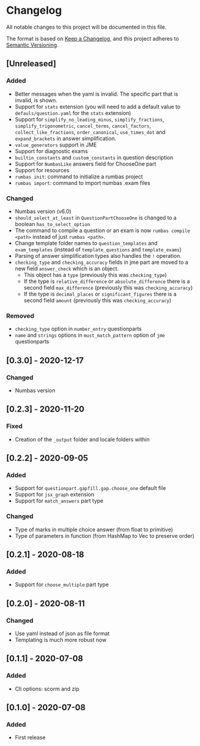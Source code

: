 # Changelog

All notable changes to this project will be documented in this file.

The format is based on [Keep a Changelog](https://keepachangelog.com/en/1.0.0/),
and this project adheres to [Semantic Versioning](https://semver.org/spec/v2.0.0.html).

## [Unreleased]

### Added

- Better messages when the yaml is invalid. The specific part that is invalid, is shown.
- Support for `stats` extension (you will need to add a default value to `defauls/question.yaml` for the `stats` extension)
- Support for `simplify_no_leading_minus`, `simplify_fractions`, `simplify_trigonometric`, `cancel_terms`, `cancel_factors`, `collect_like_fractions`, `order_canonical`, `use_times_dot` and `expand_brackets` in answer simplification.
- `value_generators` support in JME
- Support for diagnostic exams
- `builtin_constants` and `custom_constants` in question description
- Support for `NumbasLike` answers field for ChooseOne part
- Support for resources
- `rumbas init`: command to initialize a rumbas project
- `rumbas import`: command to import numbas .exam files

### Changed

- Numbas version (v6.0)
- `should_select_at_least` in `QuestionPartChooseOne` is changed to a boolean `has_to_select_option`
- The command to compile a question or an exam is now `rumbas compile <path>` instead of just `rumbas <path>`.
- Change template folder names to `question_templates` and `exam_templates` (instead of `template_questions` and `template_exams`)
- Parsing of answer simplification types also handles the `!` operation.
- `checking_type` and `checking_accuracy` fields in jme part are moved to a new field `answer_check` which is an object.
  - This object has a `type` (previously this was `checking_type`)
  - If the type is `relative_difference` or `absolute_difference` there is a second field `max_difference` (previously this was `checking_accuracy`)
  - If the type is `decimal_places` or `significant_figures` there is a second field `amount` (previously this was `checking_accuracy`)
### Removed

- `checking_type` option in `number_entry` questionparts
- `name` and `strings` options in `must_match_pattern` option of `jme` questionparts

## [0.3.0] - 2020-12-17

### Changed

- Numbas version

## [0.2.3] - 2020-11-20

### Fixed

- Creation of the `_output` folder and locale folders within

## [0.2.2] - 2020-09-05

### Added

- Support for `questionpart.gapfill.gap.choose_one` default file
- Support for `jsx_graph` extension
- Support for `match_answers` part type

### Changed

- Type of marks in multiple choice answer (from float to primitive)
- Type of parameters in function (from HashMap to Vec to preserve order)

## [0.2.1] - 2020-08-18

### Added

- Support for `choose_multiple` part type

## [0.2.0] - 2020-08-11

### Changed

- Use yaml instead of json as file format
- Templating is much more robust now

## [0.1.1] - 2020-07-08

### Added

- Cli options: scorm and zip

## [0.1.0] - 2020-07-08

### Added

- First release
